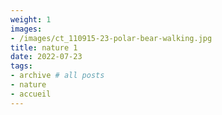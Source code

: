 ```yaml
---
weight: 1
images:
- /images/ct_110915-23-polar-bear-walking.jpg
title: nature 1
date: 2022-07-23
tags:
- archive # all posts
- nature
- accueil
---
```

